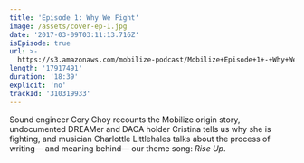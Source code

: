 ```yaml
---
title: 'Episode 1: Why We Fight'
image: /assets/cover-ep-1.jpg
date: '2017-03-09T03:11:13.716Z'
isEpisode: true
url: >-
  https://s3.amazonaws.com/mobilize-podcast/Mobilize+Episode+1+-+Why+We+Fight.mp3
length: '17917491'
duration: '18:39'
explicit: 'no'
trackId: '310319933'
---
```

Sound engineer Cory Choy recounts the Mobilize origin story, undocumented DREAMer and DACA holder Cristina tells us why she is fighting, and musician Charlottle Littlehales talks about the process of writing— and meaning behind— our theme song: *Rise Up*.
